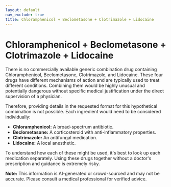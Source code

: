 ```yaml
---
layout: default
nav_exclude: true
title: Chloramphenicol + Beclometasone + Clotrimazole + Lidocaine
---
```


# Chloramphenicol + Beclometasone + Clotrimazole + Lidocaine

There is no commercially available generic combination drug containing Chloramphenicol, Beclometasone, Clotrimazole, and Lidocaine.  These four drugs have different mechanisms of action and are typically used to treat different conditions. Combining them would be highly unusual and potentially dangerous without specific medical justification under the direct supervision of a physician.

Therefore, providing details in the requested format for this hypothetical combination is not possible.  Each ingredient would need to be considered individually:

* **Chloramphenicol:** A broad-spectrum antibiotic.
* **Beclometasone:** A corticosteroid with anti-inflammatory properties.
* **Clotrimazole:** An antifungal medication.
* **Lidocaine:** A local anesthetic.

To understand how each of these might be used, it's best to look up each medication separately.  Using these drugs together without a doctor's prescription and guidance is extremely risky.


**Note:** This information is AI-generated or crowd-sourced and may not be accurate. Please consult a medical professional for verified advice.